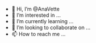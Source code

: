 - 👋 Hi, I’m @AnaVette
- 👀 I’m interested in ...
- 🌱 I’m currently learning ...
- 💞️ I’m looking to collaborate on ...
- 📫 How to reach me ...

<!---
AnaVette/AnaVette is a ✨ special ✨ repository because its `README.md` (this file) appears on your GitHub profile.
You can click the Preview link to take a look at your changes.
--->
